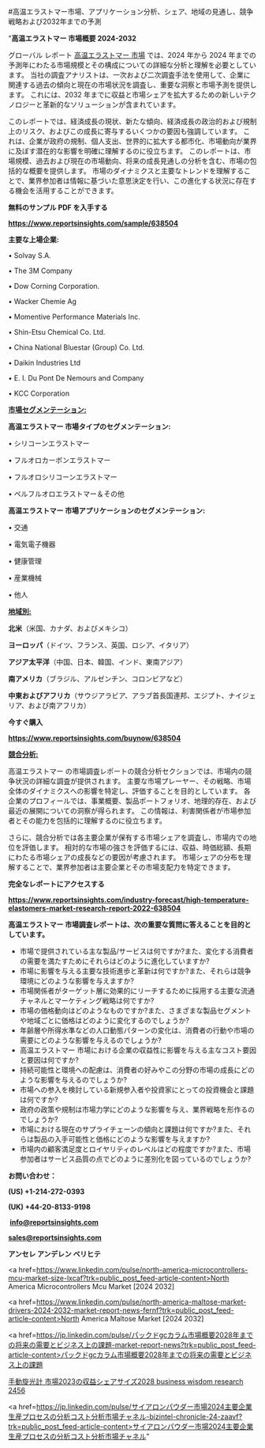 #高温エラストマー市場、アプリケーション分析、シェア、地域の見通し、競争戦略および2032年までの予測

"<strong>高温エラストマー 市場概要 2024-2032</strong>

グローバル レポート <a href=https://www.reportsinsights.com/sample/638504>高温エラストマー 市場</a> では、2024 年から 2024 年までの予測年にわたる市場規模とその構成についての詳細な分析と理解を必要としています。 当社の調査アナリストは、一次および二次調査手法を使用して、企業に関連する過去の傾向と現在の市場状況を調査し、重要な洞察と市場予測を提供します。 これには、2032 年までに収益と市場シェアを拡大​​するための新しいテクノロジーと革新的なソリューションが含まれています。

このレポートでは、経済成長の現状、新たな傾向、経済成長の政治的および規制上のリスク、およびこの成長に寄与するいくつかの要因も強調しています。 これは、企業が政府の規制、個人支出、世界的に拡大する都市化、市場動向が業界に及ぼす潜在的な影響を明確に理解するのに役立ちます。 このレポートは、市場規模、過去および現在の市場動向、将来の成長見通しの分析を含む、市場の包括的な概要を提供します。 市場のダイナミクスと主要なトレンドを理解することで、業界参加者は情報に基づいた意思決定を行い、この進化する状況に存在する機会を活用することができます。

<strong><b>無料のサンプル PDF を入手する</b></strong>

<a href=https://www.reportsinsights.com/sample/638504><strong><u>https://www.reportsinsights.com/sample/638504</u></strong></a>

<strong>主要な上場企業:</strong>

• Solvay S.A.

• The 3M Company

• Dow Corning Corporation.

• Wacker Chemie Ag

• Momentive Performance Materials Inc.

• Shin-Etsu Chemical Co. Ltd.

• China National Bluestar (Group) Co. Ltd.

• Daikin Industries Ltd

• E. I. Du Pont De Nemours and Company

• KCC Corporation

<strong><u>市場セグメンテーション</u></strong><strong><u>:</u></strong>

<strong>高温エラストマー 市場タイプのセグメンテーション:</strong>

• シリコーンエラストマー

• フルオロカーボンエラストマー

• フルオロシリコーンエラストマー

• ペルフルオロエラストマー＆その他

<strong>高温エラストマー 市場アプリケーションのセグメンテーション:</strong>

• 交通

• 電気電子機器

• 健康管理

• 産業機械

• 他人

<strong><u>地域別</u></strong><strong><u>:</u></strong>

<strong>北米</strong>（米国、カナダ、およびメキシコ）

<strong>ヨーロッパ</strong>（ドイツ、フランス、英国、ロシア、イタリア）

<strong>アジア太平洋</strong>（中国、日本、韓国、インド、東南アジア）

<strong>南アメリカ</strong>（ブラジル、アルゼンチン、コロンビアなど）

<strong>中東およびアフリカ</strong>（サウジアラビア、アラブ首長国連邦、エジプト、ナイジェリア、および南アフリカ）

<strong>今すぐ購入</strong>

<a href=https://www.reportsinsights.com/buynow/638504><strong><u>https://www.reportsinsights.com/buynow/638504</u></strong></a>

<strong><u>競合分析:</u></strong>

高温エラストマー の市場調査レポートの競合分析セクションでは、市場内の競争状況の詳細な調査が提供されます。 主要な市場プレーヤー、その戦略、市場全体のダイナミクスへの影響を特定し、評価することを目的としています。 各企業のプロフィールでは、事業概要、製品ポートフォリオ、地理的存在、および最近の展開についての洞察が得られます。 この情報は、利害関係者が市場参加者とその能力を包括的に理解するのに役立ちます。

さらに、競合分析では各主要企業が保有する市場シェアを調査し、市場内での地位を評価します。 相対的な市場の強さを評価するには、収益、時価総額、長期にわたる市場シェアの成長などの要因が考慮されます。 市場シェアの分布を理解することで、業界参加者は主要企業とその市場支配力を特定できます。

<strong>完全なレポートにアクセスする</strong>

<a href=https://www.reportsinsights.com/industry-forecast/high-temperature-elastomers-market-research-report-2022-638504><strong><u><b>https://www.reportsinsights.com/industry-forecast/high-temperature-elastomers-market-research-report-2022-638504</b></u></strong></a>

<strong><b>高温エラストマー 市場調査レポートは、次の重要な質問に答えることを目的としています。</b></strong>
<ul>
  <li>市場で提供されている主な製品/サービスは何ですか?また、変化する消費者の需要を満たすためにそれらはどのように進化していますか?</li>
  <li>市場に影響を与える主要な技術進歩と革新は何ですか?また、それらは競争環境にどのような影響を与えますか?</li>
  <li>市場関係者がターゲット層に効果的にリーチするために採用する主要な流通チャネルとマーケティング戦略は何ですか?</li>
  <li>市場の価格動向はどのようなものですか?また、さまざまな製品セグメントや地域ごとに価格はどのように変化するのでしょうか?</li>
  <li>年齢層や所得水準などの人口動態パターンの変化は、消費者の行動や市場の需要にどのような影響を与えるのでしょうか?</li>
  <li>高温エラストマー 市場における企業の収益性に影響を与える主なコスト要因と要因は何ですか?</li>
  <li>持続可能性と環境への配慮は、消費者の好みやこの分野の市場の成長にどのような影響を与えるのでしょうか?</li>
  <li>市場への参入を検討している新規参入者や投資家にとっての投資機会と課題は何ですか?</li>
  <li>政府の政策や規制は市場力学にどのような影響を与え、業界戦略を形作るのでしょうか?</li>
  <li>市場における現在のサプライチェーンの傾向と課題は何ですか?また、それらは製品の入手可能性と価格にどのような影響を与えますか?</li>
  <li>市場内の顧客満足度とロイヤリティのレベルはどの程度ですか?また、市場参加者はサービス品質の点でどのように差別化を図っているのでしょうか?</li>
</ul>
<strong>お問い合わせ：</strong>

<strong>(US) +1-214-272-0393</strong>

<strong>(UK) +44-20-8133-9198</strong>

<strong> </strong><a href=info@reportsinsights.com><strong><u>info@reportsinsights.com</u></strong></a>

<a href=sales@reportsinsights.com><strong><u>sales@reportsinsights.com</u></strong></a>

<strong>アンセレ アンデレン ベリヒテ</strong>

<a href=https://www.linkedin.com/pulse/north-america-microcontrollers-mcu-market-size-lxcaf?trk=public_post_feed-article-content>North America Microcontrollers Mcu Market [2024 2032]</a>

<a href=https://www.linkedin.com/pulse/north-america-maltose-market-drivers-2024-2032-market-report-news-fernf?trk=public_post_feed-article-content>North America Maltose Market [2024 2032]</a>

<a href=https://jp.linkedin.com/pulse/パックドgcカラム市場概要2028年までの将来の需要とビジネス上の課題-market-report-news?trk=public_post_feed-article-content>パックドgcカラム市場概要2028年までの将来の需要とビジネス上の課題</a>

<a href=https://www.linkedin.com/pulse/手動旋光計-市場2023の収益シェアサイズ2028-business-wisdom-research-2456/>手動旋光計 市場2023の収益シェアサイズ2028 business wisdom research 2456</a>

<a href=https://jp.linkedin.com/pulse/サイアロンパウダー市場2024主要企業生産プロセスの分析コスト分析市場チャネル-bizintel-chronicle-24-zaavf?trk=public_post_feed-article-content>サイアロンパウダー市場2024主要企業生産プロセスの分析コスト分析市場チャネル</a>"
